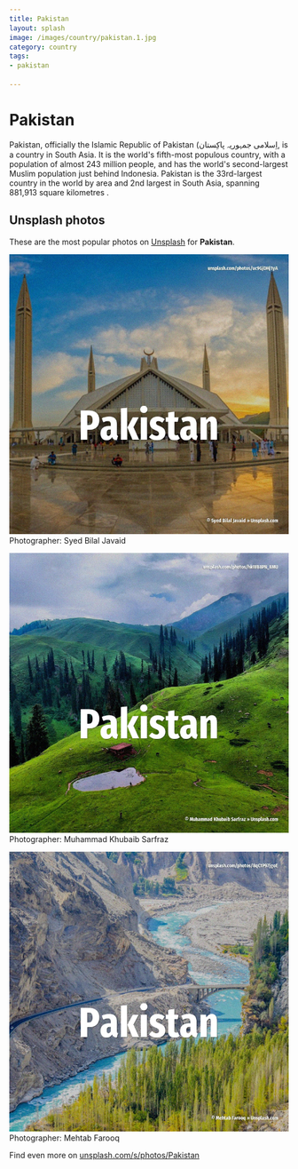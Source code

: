 ```yaml
---
title: Pakistan
layout: splash
image: /images/country/pakistan.1.jpg
category: country
tags:
- pakistan

---
```

# Pakistan

Pakistan, officially the Islamic Republic of Pakistan (اِسلامی  جمہوریہ پاکِستان, is a country in South Asia. It is the world's fifth-most populous country, with a population of almost 243 million people, and  has the world's second-largest Muslim population just behind Indonesia. Pakistan is the 33rd-largest country in the world by area and 2nd largest in South Asia, spanning  881,913 square kilometres . 

 
## Unsplash photos
These are the most popular photos on [Unsplash](https://unsplash.com) for **Pakistan**.
 
![Pakistan](/images/country/pakistan.1.jpg)
Photographer:  Syed Bilal Javaid
 
![Pakistan](/images/country/pakistan.2.jpg)
Photographer:  Muhammad Khubaib Sarfraz
 
![Pakistan](/images/country/pakistan.3.jpg)
Photographer:  Mehtab Farooq
 
Find even more on [unsplash.com/s/photos/Pakistan](https://unsplash.com/s/photos/Pakistan)
 
